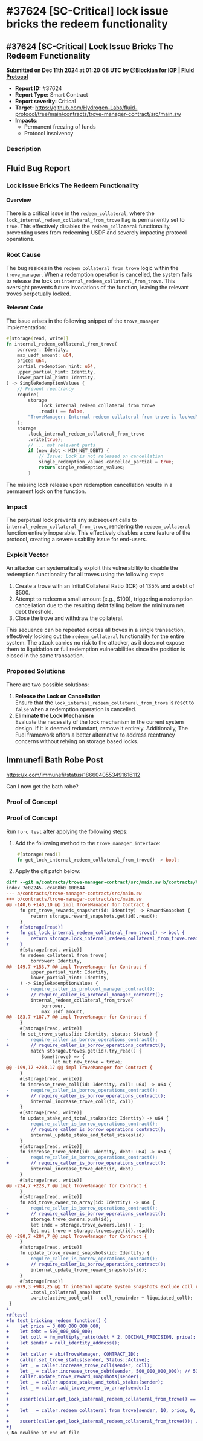 # #37624 \[SC-Critical] lock issue bricks the redeem functionality

## #37624 \[SC-Critical] Lock Issue Bricks The Redeem Functionality

**Submitted on Dec 11th 2024 at 01:20:08 UTC by @Blockian for** [**IOP | Fluid Protocol**](https://immunefi.com/audit-competition/iop-fluid-protocol)

* **Report ID:** #37624
* **Report Type:** Smart Contract
* **Report severity:** Critical
* **Target:** https://github.com/Hydrogen-Labs/fluid-protocol/tree/main/contracts/trove-manager-contract/src/main.sw
* **Impacts:**
  * Permanent freezing of funds
  * Protocol insolvency

### Description

## Fluid Bug Report

### Lock Issue Bricks The Redeem Functionality

#### Overview

There is a critical issue in the `redeem_collateral`, where the `lock_internal_redeem_collateral_from_trove` flag is permanently set to `true`. This effectively disables the `redeem_collateral` functionality, preventing users from redeeming USDF and severely impacting protocol operations.

### Root Cause

The bug resides in the `redeem_collateral_from_trove` logic within the `trove_manager`. When a redemption operation is cancelled, the system fails to release the lock on `internal_redeem_collateral_from_trove`. This oversight prevents future invocations of the function, leaving the relevant troves perpetually locked.

#### Relevant Code

The issue arises in the following snippet of the `trove_manager` implementation:

```rust
#[storage(read, write)]
fn internal_redeem_collateral_from_trove(
    borrower: Identity,
    max_usdf_amount: u64,
    price: u64,
    partial_redemption_hint: u64,
    upper_partial_hint: Identity,
    lower_partial_hint: Identity,
) -> SingleRedemptionValues {
    // Prevent reentrancy
    require(
        storage
            .lock_internal_redeem_collateral_from_trove
            .read() == false,
        "TroveManager: Internal redeem collateral from trove is locked",
    );
    storage
        .lock_internal_redeem_collateral_from_trove
        .write(true);
        // ... not relevant parts
        if (new_debt < MIN_NET_DEBT) {
            // Issue: Lock is not released on cancellation
            single_redemption_values.cancelled_partial = true;
            return single_redemption_values;
        }
```

The missing lock release upon redemption cancellation results in a permanent lock on the function.

### Impact

The perpetual lock prevents any subsequent calls to `internal_redeem_collateral_from_trove`, rendering the `redeem_collateral` function entirely inoperable. This effectively disables a core feature of the protocol, creating a severe usability issue for end-users.

### Exploit Vector

An attacker can systematically exploit this vulnerability to disable the redemption functionality for all troves using the following steps:

1. Create a trove with an Initial Collateral Ratio (ICR) of 135% and a debt of $500.
2. Attempt to redeem a small amount (e.g., $100), triggering a redemption cancellation due to the resulting debt falling below the minimum net debt threshold.
3. Close the trove and withdraw the collateral.

This sequence can be repeated across all troves in a single transaction, effectively locking out the `redeem_collateral` functionality for the entire system. The attack carries no risk to the attacker, as it does not expose them to liquidation or full redemption vulnerabilities since the position is closed in the same transaction.

### Proposed Solutions

There are two possible solutions:

1. **Release the Lock on Cancellation**\
   Ensure that the `lock_internal_redeem_collateral_from_trove` is reset to `false` when a redemption operation is cancelled.
2. **Eliminate the Lock Mechanism**\
   Evaluate the necessity of the lock mechanism in the current system design. If it is deemed redundant, remove it entirely. Additionally, The Fuel framework offers a better alternative to address reentrancy concerns without relying on storage based locks.

## Immunefi Bath Robe Post

https://x.com/immunefi/status/1866040553491616112

Can I now get the bath robe?

### Proof of Concept

### Proof of Concept

Run `forc test` after applying the following steps:

1. Add the following method to the `trove_manager_interface`:

```rs
    #[storage(read)]
    fn get_lock_internal_redeem_collateral_from_trove() -> bool;
```

2. Apply the git patch below:

```diff
diff --git a/contracts/trove-manager-contract/src/main.sw b/contracts/trove-manager-contract/src/main.sw
index 7e02245..cc408b0 100644
--- a/contracts/trove-manager-contract/src/main.sw
+++ b/contracts/trove-manager-contract/src/main.sw
@@ -140,6 +140,10 @@ impl TroveManager for Contract {
     fn get_trove_rewards_snapshot(id: Identity) -> RewardSnapshot {
         return storage.reward_snapshots.get(id).read();
     }
+    #[storage(read)]
+    fn get_lock_internal_redeem_collateral_from_trove() -> bool {
+        return storage.lock_internal_redeem_collateral_from_trove.read();
+    }
     #[storage(read, write)]
     fn redeem_collateral_from_trove(
         borrower: Identity,
@@ -149,7 +153,7 @@ impl TroveManager for Contract {
         upper_partial_hint: Identity,
         lower_partial_hint: Identity,
     ) -> SingleRedemptionValues {
-        require_caller_is_protocol_manager_contract();
+        // require_caller_is_protocol_manager_contract();
         internal_redeem_collateral_from_trove(
             borrower,
             max_usdf_amount,
@@ -183,7 +187,7 @@ impl TroveManager for Contract {
     }
     #[storage(read, write)]
     fn set_trove_status(id: Identity, status: Status) {
-        require_caller_is_borrow_operations_contract();
+        // require_caller_is_borrow_operations_contract();
         match storage.troves.get(id).try_read() {
             Some(trove) => {
                 let mut new_trove = trove;
@@ -199,17 +203,17 @@ impl TroveManager for Contract {
     }
     #[storage(read, write)]
     fn increase_trove_coll(id: Identity, coll: u64) -> u64 {
-        require_caller_is_borrow_operations_contract();
+        // require_caller_is_borrow_operations_contract();
         internal_increase_trove_coll(id, coll)
     }
     #[storage(read, write)]
     fn update_stake_and_total_stakes(id: Identity) -> u64 {
-        require_caller_is_borrow_operations_contract();
+        // require_caller_is_borrow_operations_contract();
         internal_update_stake_and_total_stakes(id)
     }
     #[storage(read, write)]
     fn increase_trove_debt(id: Identity, debt: u64) -> u64 {
-        require_caller_is_borrow_operations_contract();
+        // require_caller_is_borrow_operations_contract();
         internal_increase_trove_debt(id, debt)
     }
     #[storage(read, write)]
@@ -224,7 +228,7 @@ impl TroveManager for Contract {
     }
     #[storage(read, write)]
     fn add_trove_owner_to_array(id: Identity) -> u64 {
-        require_caller_is_borrow_operations_contract();
+        // require_caller_is_borrow_operations_contract();
         storage.trove_owners.push(id);
         let indx = storage.trove_owners.len() - 1;
         let mut trove = storage.troves.get(id).read();
@@ -280,7 +284,7 @@ impl TroveManager for Contract {
     }
     #[storage(read, write)]
     fn update_trove_reward_snapshots(id: Identity) {
-        require_caller_is_borrow_operations_contract();
+        // require_caller_is_borrow_operations_contract();
         internal_update_trove_reward_snapshots(id);
     }
     #[storage(read)]
@@ -979,3 +983,25 @@ fn internal_update_system_snapshots_exclude_coll_remainder(coll_remainder: u64)
         .total_collateral_snapshot
         .write(active_pool_coll - coll_remainder + liquidated_coll);
 }
+
+#[test]
+fn test_bricking_redeem_function() {
+    let price = 3_000_000_000_000;
+    let debt = 500_000_000_000;
+    let coll = fm_multiply_ratio(debt * 2, DECIMAL_PRECISION, price); // not really relevant
+    let sender = null_identity_address();
+
+    let caller = abi(TroveManager, CONTRACT_ID);
+    caller.set_trove_status(sender, Status::Active);
+    let _ = caller.increase_trove_coll(sender, coll);
+    let _ = caller.increase_trove_debt(sender, 500_000_000_000); // 500 USDF
+    caller.update_trove_reward_snapshots(sender);
+    let _ = caller.update_stake_and_total_stakes(sender);
+    let _ = caller.add_trove_owner_to_array(sender);
+
+    assert(caller.get_lock_internal_redeem_collateral_from_trove() == false); // lock is free before redemption cancellation
+
+    let _ = caller.redeem_collateral_from_trove(sender, 10, price, 0, sender, sender); // this will cause a redeeption cancellation
+
+    assert(caller.get_lock_internal_redeem_collateral_from_trove()); // lock is locked after redemption cancellation
+}
\ No newline at end of file
```
